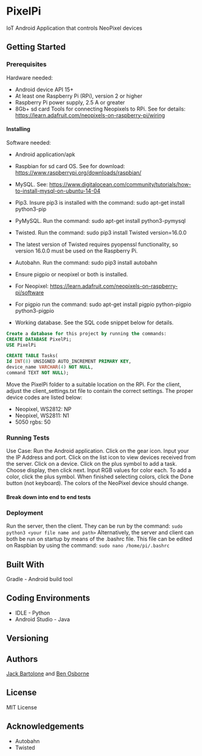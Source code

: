 # PixelPi
IoT Android Application that controls NeoPixel devices

## Getting Started

### Prerequisites
Hardware needed:
* Android device API 15+
* At least one Raspberry Pi (RPi), version 2 or higher
* Raspberry Pi power supply, 2.5 A or greater
* 8Gb+ sd card
Tools for connecting Neopixels to RPi. See for details: https://learn.adafruit.com/neopixels-on-raspberry-pi/wiring


#### Installing

Software needed:
* Android application/apk
* Raspbian for sd card OS. See for download: https://www.raspberrypi.org/downloads/raspbian/
* MySQL. See: https://www.digitalocean.com/community/tutorials/how-to-install-mysql-on-ubuntu-14-04
* Pip3. Insure pip3 is installed with the command: sudo apt-get install python3-pip
* PyMySQL. Run the command: sudo apt-get install python3-pymysql
* Twisted. Run the command: sudo pip3 install Twisted version=16.0.0
* The latest version of Twisted requires pyopenssl functionality, so version 16.0.0 must be used on the Raspberry Pi.
* Autobahn. Run the command: sudo pip3 install autobahn
* Ensure pigpio or neopixel or both is installed.
* For Neopixel: https://learn.adafruit.com/neopixels-on-raspberry-pi/software
* For pigpio run the command: sudo apt-get install pigpio python-pigpio python3-pigpio

* Working database.  See the SQL code snippet below for details.

```sql
Create a database for this project by running the commands:
CREATE DATABASE PixelPi;
USE PixelPi

CREATE TABLE Tasks(
Id INT(8) UNSIGNED AUTO_INCREMENT PRIMARY KEY,
device_name VARCHAR(4) NOT NULL,
command TEXT NOT NULL);
```

Move the PixelPi folder to a suitable location on the RPi.  For the client, adjust the client_settings.txt file to contain the correct settings.  The proper device codes are listed below:
 - Neopixel, WS2812: NP
 - Neopixel, WS2811: N1
 - 5050 rgbs: 50


### Running Tests

Use Case:
Run the Android application. Click on the gear icon. Input your the IP Address and port. Click on the list icon to view devices received from the server. Click on a device. Click on the plus symbol to add a task. Choose display, then click next. Input RGB values for color each. To add a color, click the plus symbol. When finished selecting colors, click the Done button (not keyboard). The colors of the NeoPixel device should change. 

#### Break down into end to end tests

### Deployment

Run the server, then the client.  They can be run by the command: ```sudo python3 <your file name and path>```
Alternatively, the server and client can both be run on startup by means of the .bashrc file.  This file can be edited on Raspbian by using the command: ```sudo nano /home/pi/.bashrc``` 

## Built With

Gradle - Android build tool 

## Coding Environments

- IDLE - Python
- Android Studio - Java

## Versioning

## Authors

[Jack Bartolone](https://github.com/Jaylooker) and [Ben Osborne](https://github.com/osborn14) 

## License

MIT License

## Acknowledgements

+ Autobahn 
+ Twisted

